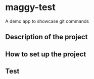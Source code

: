 # maggy-test
A demo app to showcase git commands 

## Description of the project


## How to set up the project 



## Test 
